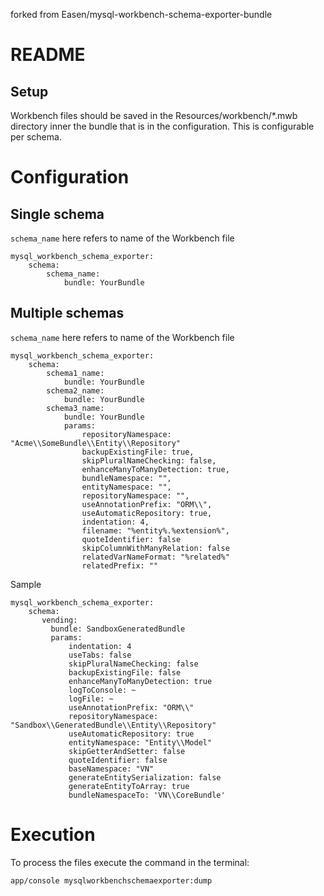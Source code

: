 forked from Easen/mysql-workbench-schema-exporter-bundle

README
======


Setup
-----

Workbench files should be saved in the Resources/workbench/*.mwb directory inner the bundle that is in the configuration. This is configurable per schema.


Configuration
=============

Single schema
-------------

`schema_name` here refers to name of the Workbench file

    mysql_workbench_schema_exporter:
        schema:
            schema_name:
                bundle: YourBundle


Multiple schemas
----------------

`schema_name` here refers to name of the Workbench file

    mysql_workbench_schema_exporter:
        schema:
            schema1_name:
                bundle: YourBundle
            schema2_name:
                bundle: YourBundle
            schema3_name:
                bundle: YourBundle
                params:
                    repositoryNamespace: "Acme\\SomeBundle\\Entity\\Repository"
                    backupExistingFile: true,
                    skipPluralNameChecking: false,
                    enhanceManyToManyDetection: true,
                    bundleNamespace: "",
                    entityNamespace: "",
                    repositoryNamespace: "",
                    useAnnotationPrefix: "ORM\\",
                    useAutomaticRepository: true,
                    indentation: 4,
                    filename: "%entity%.%extension%",
                    quoteIdentifier: false
                    skipColumnWithManyRelation: false
                    relatedVarNameFormat: "%related%"
                    relatedPrefix: ""


Sample

    mysql_workbench_schema_exporter:
        schema:
           vending:
             bundle: SandboxGeneratedBundle
             params:
                 indentation: 4
                 useTabs: false
                 skipPluralNameChecking: false
                 backupExistingFile: false
                 enhanceManyToManyDetection: true
                 logToConsole: ~
                 logFile: ~
                 useAnnotationPrefix: "ORM\\"
                 repositoryNamespace: "Sandbox\\GeneratedBundle\\Entity\\Repository"
                 useAutomaticRepository: true
                 entityNamespace: "Entity\\Model"
                 skipGetterAndSetter: false
                 quoteIdentifier: false
                 baseNamespace: "VN"
                 generateEntitySerialization: false
                 generateEntityToArray: true
                 bundleNamespaceTo: 'VN\\CoreBundle'

Execution
=========

To process the files execute the command in the terminal:

	app/console mysqlworkbenchschemaexporter:dump


